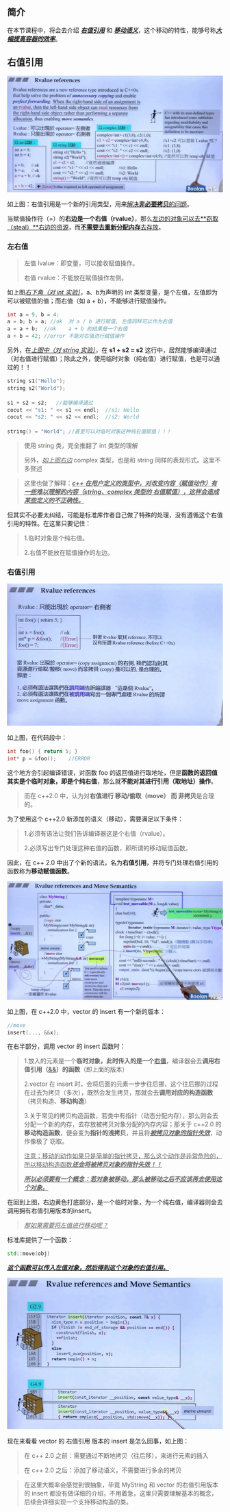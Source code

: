 ## 简介

在本节课程中，将会去介绍 <u>***右值引用***</u> 和 <u>***移动语义***</u>，这个移动的特性，能够号称<u>***大幅提高容器的效率***</u>。

## 右值引用

![1687748321964](image/1687748321964.png)

如上图：右值引用是一个新的引用类型，用来<u>解决**非必要拷贝**的问题</u>。

当赋值操作符（=）的**右边是一个右值（rvalue）**，那么<u>左边的对象可以去**窃取（steal）**右边的资源</u>，而<u>**不需要去重新分配内存**去存放</u>。

### 左右值

> 左值 lvalue：即变量，可以接收赋值操作。
>
> 右值 rvalue：不能放在赋值操作左侧。

如上图<u>*右下角（对 int 实验）*</u>，a、b为声明的 int 类型变量，是个左值，左值即为可以被赋值的值；而右值（如 a + b），不能够进行赋值操作。

```C++
int a = 9, b = 4;
a = b; b = a; //ok	对 a / b 进行赋值, 左值同样可以作为右值
a = a + b;	//ok	a + b 的结果是一个右值
a + b = 42;	//error	不能对右值进行赋值操作
```

另外，在<u>*上图中（对 string 实验）*</u>，在 **s1 + s2 = s2** 这行中，居然能够编译通过（对右值进行赋值）；除此之外，使用临时对象（纯右值）进行赋值，也是可以通过的！！

```C++
string s1("Hello");
string s2("World");

s1 + s2 = s2;	//能够编译通过
cocut << "s1: " << s1 << endl;	//s1: Hello
cocut << "s2: " << s2 << endl;	//s2: World

string() = "World";	//甚至可以对临时对象这种纯右值赋值！！！
```

> 使用 string 类，完全推翻了 int 类型的理解
>
> 另外，<u>*如上图右边*</u> complex 类型，也是和 string 同样的表现形式。这里不多赘述

> 这里也做了解释：<u>***c++ 在用户定义的类型中，对改变内容（赋值动作）有一些难以理解的内容（string、complex 类型的 右值赋值），这样会造成某些定义的不正确性。***</u>

但其实不必要太纠结，可能是标准库作者自己做了特殊的处理，没有遵循这个右值引用的特性。在这里只要记住：

> 1.临时对象是个纯右值。
>
> 2.右值不能放在赋值操作的左边。

### 右值引用

![1687834960534](image/1687834960534.png)

如上图，在代码段中：

```C++
int foo() { return 5; }
int* p = &foo();	//ERROR
```

这个地方会引起编译错误，对函数 foo 的返回值进行取地址，但是**函数的返回值其实是个临时对象，即是个纯右值**，那么就**不能对其进行引用（取地址）操作**。

> 而在 c++2.0 中，认为对**右值进行 移动/偷取（move） 而 非拷贝**是合理的。

为了使用这个 c++2.0 新添加的语义（移动），需要满足以下条件：

> 1.必须有语法让我们告诉编译器这是个右值（rvalue）。
>
> 2.必须写出专门处理这种右值的函数，即所谓的移动赋值函数。

因此，在 c++ 2.0 中出了个新的语法，名为**右值引用**，并将专门处理右值引用的函数称为**移动赋值函数**。

![1687845389990](image/1687845389990.png)

如上图，在 c++2.0 中，vector 的 insert 有一个新的版本：

```C++
//move
insert(..., &&x);
```

在右半部分，调用 vector 的 insert 函数时：

> 1.放入的元素是一个**临时对象，此时传入的是一个<u>右值</u>**，编译器会去**调用右值引用（<u>&&</u>）的函数**（即上面的版本）
>
> 2.vector 在 insert 时，会将后面的元素一步步往后挪，这个往后挪的过程在过去为拷贝（多次），既然会发生拷贝，那就会去**调用对应的构造函数**（拷贝构造、**移动构造**）
>
> 3.关于常见的拷贝构造函数，若类中有指针（动态分配内存），那么则会去分配一个新的内存，去存放被拷贝对象分配的内存内容；那关于 c++2.0 的**移动构造函数**，便会变为**指针的浅拷贝**，并且将<u>***被拷贝对象的指针失效***</u>，动作像极了 窃取。
>
> ​	<u>注意：移动的动作如果只是简单的指针拷贝，那么这个动作是非常危险的，所以移动构造函数***还会将被拷贝对象的指针失效！！***</u>
>
> ​	***<u>所以必须要有一个概念：若对象被移动，那么被移动之后不应该再去使用这个对象。</u>***

在回到上图，右边黄色打底部分，是一个临时对象，为一个纯右值，编译器则会去调用拥有右值引用版本的insert。

> <u>*那如果需要将左值进行移动呢？*</u>

标准库提供了一个函数：

```C++
std::move(obj)
```

<u>***这个函数可以传入左值对象，然后得到这个对象的右值引用。***</u>

![1687852120282](image/1687852120282.png)

现在来看看 vector 的 右值引用 版本的 insert 是怎么回事，如上图：

> 在 c++ 2.0 之前：需要通过不断地拷贝（往后移），来进行元素的插入
>
> 在 c++ 2.0 之后：添加了移动语义，不需要进行多余的拷贝

> 在这里大概率会感觉到很抽象，毕竟 MyString 和 vector 的右值引用版本的 insert 都没有做详细的介绍，不用着急，这里只需要理解基本的概念，后续会详细实现一个支持移动构造的类。